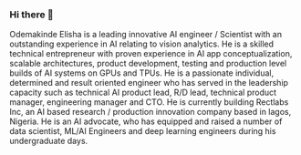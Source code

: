 
### Hi there 👋

Odemakinde Elisha is a leading innovative AI engineer / Scientist with an outstanding experience in AI relating to vision analytics. He is a skilled technical entrepreneur with proven experience in AI app conceptualization, scalable architectures, product development, testing and production level builds of AI systems on GPUs and TPUs. He is a passionate individual, determined and result oriented engineer who has served in the leadership capacity such as technical AI product lead, R/D lead, technical product manager, engineering manager and CTO. He is currently building Rectlabs Inc, an AI based research / production innovation company based in lagos, Nigeria. He is an AI advocate, who has equipped and raised a number of data scientist, ML/AI Engineers and deep learning engineers during his undergraduate days.



